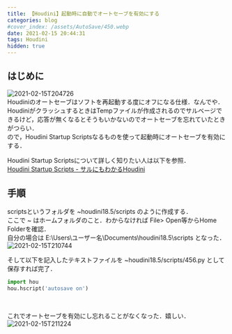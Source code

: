 ```yaml
---
title: 【Houdini】起動時に自動でオートセーブを有効にする
categories: blog
#cover_index: /assets/AutoSave/450.webp
date: 2021-02-15 20:44:31
tags: Houdini
hidden: true
---
```

## はじめに
![2021-02-15T204726](2021-02-15T204726.png)  
Houdiniのオートセーブはソフトを再起動する度にオフになる仕様．なんでや．  
HoudiniがクラッシュするときはTempファイルが作成されるのでサルベージできるけど，応答が無くなるとそうもいかないのでオートセーブを忘れていたときがつらい．  
ので，Houdini Startup Scriptsなるものを使って起動時にオートセーブを有効にする．

Houdini Startup Scriptsについて詳しく知りたい人は以下を参照．  
[Houdini Startup Scripts - サルにもわかるHoudini](http://ikatnek.blogspot.com/p/houdini-startup-scripts.html)



## 手順

scriptsというフォルダを ~houdini18.5/scripts のように作成する．  
ここで ~ はホームフォルダのこと．わからなければ File> Open等からHome Folderを確認．  
自分の場合は E:\Users\ユーザー名\Documents\houdini18.5\scripts となった．  
![2021-02-15T210744](2021-02-15T210744.png)  

そして以下を記入したテキストファイルを ~houdini18.5/scripts/456.py として保存すれば完了．
```python
import hou
hou.hscript('autosave on')
```
<br>


これでオートセーブを有効にし忘れることがなくなった．嬉しい．  
![2021-02-15T211224](2021-02-15T211224.png)